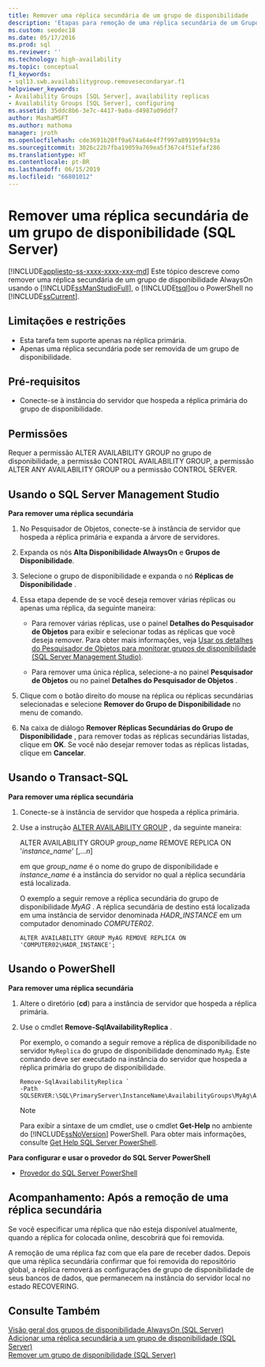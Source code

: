```yaml
---
title: Remover uma réplica secundária de um grupo de disponibilidade
description: 'Etapas para remoção de uma réplica secundária de um Grupo de Disponibilidade AlwaysOn usando o T-SQL (Transact-SQL), o PowerShell ou o SQL Server Management Studio. '
ms.custom: seodec18
ms.date: 05/17/2016
ms.prod: sql
ms.reviewer: ''
ms.technology: high-availability
ms.topic: conceptual
f1_keywords:
- sql13.swb.availabilitygroup.removesecondaryar.f1
helpviewer_keywords:
- Availability Groups [SQL Server], availability replicas
- Availability Groups [SQL Server], configuring
ms.assetid: 35ddc8b6-3e7c-4417-9a0a-d4987a09ddf7
author: MashaMSFT
ms.author: mathoma
manager: jroth
ms.openlocfilehash: cde3691b20ff9a674a64e4f7f997a8919594c93a
ms.sourcegitcommit: 3026c22b7fba19059a769ea5f367c4f51efaf286
ms.translationtype: HT
ms.contentlocale: pt-BR
ms.lasthandoff: 06/15/2019
ms.locfileid: "66801012"
---
```

# <a name="remove-a-secondary-replica-from-an-availability-group-sql-server"></a>Remover uma réplica secundária de um grupo de disponibilidade (SQL Server)
[!INCLUDE[appliesto-ss-xxxx-xxxx-xxx-md](../../../includes/appliesto-ss-xxxx-xxxx-xxx-md.md)]
  Este tópico descreve como remover uma réplica secundária de um grupo de disponibilidade AlwaysOn usando o [!INCLUDE[ssManStudioFull](../../../includes/ssmanstudiofull-md.md)], o [!INCLUDE[tsql](../../../includes/tsql-md.md)]ou o PowerShell no [!INCLUDE[ssCurrent](../../../includes/sscurrent-md.md)].  
 
   
##  <a name="Restrictions"></a> Limitações e restrições  
  
-   Esta tarefa tem suporte apenas na réplica primária.    
-   Apenas uma réplica secundária pode ser removida de um grupo de disponibilidade.  
  
## <a name="Prerequisites"></a> Pré-requisitos  
  
-   Conecte-se à instância do servidor que hospeda a réplica primária do grupo de disponibilidade.  
  
##  <a name="Permissions"></a> Permissões  
 Requer a permissão ALTER AVAILABILITY GROUP no grupo de disponibilidade, a permissão CONTROL AVAILABILITY GROUP, a permissão ALTER ANY AVAILABILITY GROUP ou a permissão CONTROL SERVER.  
  
##  <a name="SSMSProcedure"></a> Usando o SQL Server Management Studio  
 **Para remover uma réplica secundária**  
  
1.  No Pesquisador de Objetos, conecte-se à instância de servidor que hospeda a réplica primária e expanda a árvore de servidores.  
  
2.  Expanda os nós **Alta Disponibilidade AlwaysOn** e **Grupos de Disponibilidade**.  
  
3.  Selecione o grupo de disponibilidade e expanda o nó **Réplicas de Disponibilidade** .  
  
4.  Essa etapa depende de se você deseja remover várias réplicas ou apenas uma réplica, da seguinte maneira:  
  
    -   Para remover várias réplicas, use o painel **Detalhes do Pesquisador de Objetos** para exibir e selecionar todas as réplicas que você deseja remover. Para obter mais informações, veja [Usar os detalhes do Pesquisador de Objetos para monitorar grupos de disponibilidade &#40;SQL Server Management Studio&#41;](../../../database-engine/availability-groups/windows/use-object-explorer-details-to-monitor-availability-groups.md).  
  
    -   Para remover uma única réplica, selecione-a no painel **Pesquisador de Objetos** ou no painel **Detalhes do Pesquisador de Objetos** .  
  
5.  Clique com o botão direito do mouse na réplica ou réplicas secundárias selecionadas e selecione **Remover do Grupo de Disponibilidade** no menu de comando.  
  
6.  Na caixa de diálogo **Remover Réplicas Secundárias do Grupo de Disponibilidade** , para remover todas as réplicas secundárias listadas, clique em **OK**. Se você não desejar remover todas as réplicas listadas, clique em **Cancelar**.  
  
##  <a name="TsqlProcedure"></a> Usando o Transact-SQL  
 **Para remover uma réplica secundária**  
  
1.  Conecte-se à instância de servidor que hospeda a réplica primária.  
  
2.  Use a instrução [ALTER AVAILABILITY GROUP](../../../t-sql/statements/alter-availability-group-transact-sql.md) , da seguinte maneira:  
  
     ALTER AVAILABILITY GROUP *group_name* REMOVE REPLICA ON '*instance_name*' [,...*n*]  
  
     em que *group_name* é o nome do grupo de disponibilidade e *instance_name* é a instância do servidor no qual a réplica secundária está localizada.  
  
     O exemplo a seguir remove a réplica secundária do grupo de disponibilidade *MyAG* . A réplica secundária de destino está localizada em uma instância de servidor denominada *HADR_INSTANCE* em um computador denominado *COMPUTER02*.  
  
    ```  
    ALTER AVAILABILITY GROUP MyAG REMOVE REPLICA ON 'COMPUTER02\HADR_INSTANCE';  
    ```  
  
##  <a name="PowerShellProcedure"></a> Usando o PowerShell  
 **Para remover uma réplica secundária**  
  
1.  Altere o diretório (**cd**) para a instância de servidor que hospeda a réplica primária.  
  
2.  Use o cmdlet **Remove-SqlAvailabilityReplica** .  
  
     Por exemplo, o comando a seguir remove a réplica de disponibilidade no servidor `MyReplica` do grupo de disponibilidade denominado `MyAg`.  Este comando deve ser executado na instância do servidor que hospeda a réplica primária do grupo de disponibilidade.  
  
    ```  
    Remove-SqlAvailabilityReplica `   
    -Path SQLSERVER:\SQL\PrimaryServer\InstanceName\AvailabilityGroups\MyAg\AvailabilityReplicas\MyReplica  
    ```  
  
    > [!NOTE]  
    >  Para exibir a sintaxe de um cmdlet, use o cmdlet **Get-Help** no ambiente do [!INCLUDE[ssNoVersion](../../../includes/ssnoversion-md.md)] PowerShell. Para obter mais informações, consulte [Get Help SQL Server PowerShell](../../../relational-databases/scripting/get-help-sql-server-powershell.md).  
  
 **Para configurar e usar o provedor do SQL Server PowerShell**  
  
-   [Provedor do SQL Server PowerShell](../../../relational-databases/scripting/sql-server-powershell-provider.md)  
  
##  <a name="PostBestPractices"></a> Acompanhamento: Após a remoção de uma réplica secundária  
 Se você especificar uma réplica que não esteja disponível atualmente, quando a réplica for colocada online, descobrirá que foi removida.  
  
 A remoção de uma réplica faz com que ela pare de receber dados. Depois que uma réplica secundária confirmar que foi removida do repositório global, a réplica removerá as configurações de grupo de disponibilidade de seus bancos de dados, que permanecem na instância do servidor local no estado RECOVERING.  
  
## <a name="see-also"></a>Consulte Também  
 [Visão geral dos grupos de disponibilidade AlwaysOn &#40;SQL Server&#41;](../../../database-engine/availability-groups/windows/overview-of-always-on-availability-groups-sql-server.md)   
 [Adicionar uma réplica secundária a um grupo de disponibilidade &#40;SQL Server&#41;](../../../database-engine/availability-groups/windows/add-a-secondary-replica-to-an-availability-group-sql-server.md)   
 [Remover um grupo de disponibilidade &#40;SQL Server&#41;](../../../database-engine/availability-groups/windows/remove-an-availability-group-sql-server.md)  
  
  
